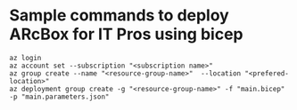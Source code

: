 # Sample commands to deploy ARcBox for IT Pros using bicep

```azurecli-interactive
az login
az account set --subscription "<subscription name>"
az group create --name "<resource-group-name>"  --location "<prefered-location>"
az deployment group create -g "<resource-group-name>" -f "main.bicep" -p "main.parameters.json"
```